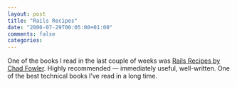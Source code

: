 ```yaml
---
layout: post
title: "Rails Recipes"
date: "2006-07-29T00:05:00+01:00"
comments: false
categories: 
---
```


<p>One of the books I read in the last couple of weeks was <a href="http://www.pragmaticprogrammer.com/titles/fr_rr/">Rails Recipes by Chad Fowler</a>. Highly recommended &#8212; immediately useful, well-written. One of the best technical books I&#8217;ve read in a long time.</p>


